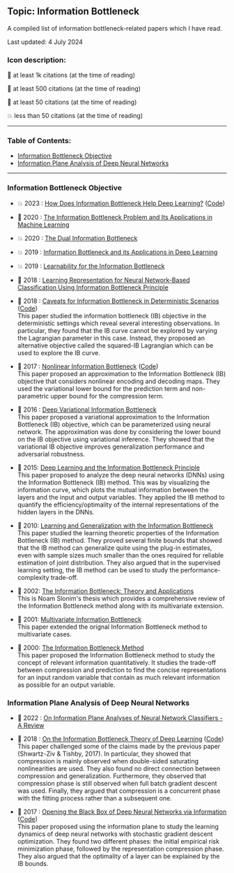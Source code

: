 ## Topic: Information Bottleneck

A compiled list of information bottleneck-related papers which I have read.

Last updated: 4 July 2024

### Icon description:

🥇 at least 1k citations (at the time of reading)

🥈 at least 500 citations (at the time of reading)

🥉 at least 50 citations (at the time of reading)

💥 less than 50 citations (at the time of reading)

----

### Table of Contents:
- [Information Bottleneck Objective](#information-bottleneck-objective)
- [Information Plane Analysis of Deep Neural Networks](#information-plane-analysis-of-deep-neural-networks)
----

### Information Bottleneck Objective

* 💥 2023 : [How Does Information Bottleneck Help Deep Learning?](https://arxiv.org/pdf/2305.18887) ([Code](https://github.com/xu-ji/information-bottleneck))<br>

* 🥉 2020 : [The Information Bottleneck Problem and Its Applications in Machine Learning](https://arxiv.org/pdf/2004.14941) <br>

* 💥 2020 : [The Dual Information Bottleneck](https://arxiv.org/pdf/2006.04641) <br>

* 💥 2019 : [Information Bottleneck and its Applications in Deep Learning](https://arxiv.org/pdf/1904.03743) <br>

* 💥 2019 : [Learnability for the Information Bottleneck](https://arxiv.org/pdf/1907.07331) <br>

* 🥉 2018 : [Learning Representation for Neural Network-Based Classification Using Information Bottleneck Principle](https://arxiv.org/pdf/1802.09766) <br>

* 🥉 2018 : [Caveats for Information Bottleneck in Deterministic Scenarios](https://arxiv.org/pdf/1808.07593) ([Code](https://github.com/artemyk/ibcurve)) <br>
This paper studied the information bottleneck (IB) objective in the deterministic settings which reveal several interesting observations. In particular, they found that the IB curve cannot be explored by varying the Lagrangian parameter in this case. Instead, they proposed an alternative objective called the squared-IB Lagrangian which can be used to explore the IB curve.

* 🥉 2017 : [Nonlinear Information Bottleneck](https://arxiv.org/pdf/1705.02436) ([Code](https://github.com/artemyk/nonlinearIB)) <br>
This paper proposed an approximation to the Information Bottleneck (IB) objective that considers nonlinear encoding and decoding maps. They used the variational lower bound for the prediction term and non-parametric upper bound for the compression term.

* 🥇 2016 : [Deep Variational Information Bottleneck](https://arxiv.org/pdf/1612.00410) <br>
This paper proposed a variational approximation to the Information Bottleneck (IB) objective, which can be parameterized using neural network. The approximation was done by considering the lower bound on the IB objective using variational inference. They showed that the variational IB objective improves generalization performance and adversarial robustness.

* 🥇 2015: [Deep Learning and the Information Bottleneck Principle](https://arxiv.org/pdf/1503.02406) <br>
This paper proposed to analyze the deep neural networks (DNNs) using the Information Bottleneck (IB) method. This was by visualizing the information curve, which plots the mutual information between the layers and the input and output variables. They applied the IB method to quantify the efficiency/optimality of the internal representations of the hidden layers in the DNNs.

* 🥉 2010: [Learning and Generalization with the Information Bottleneck](https://www.cs.huji.ac.il/labs/learning/Papers/ibgen.pdf) <br>
This paper studied the learning theoretic properties of the Information Bottleneck (IB) method. They proved several finite bounds that showed that the IB method can generalize quite using the plug-in estimates, even with sample sizes much smaller than the ones required for reliable estimation of joint distribution. They also argued that in the supervised learning setting, the IB method can be used to study the performance-complexity trade-off.

* 🥉 2002: [The Information Bottleneck: Theory and Applications](https://www.cs.huji.ac.il/labs/learning/Theses/Slonim_PhD.pdf) <br>
This is Noam Slonim's thesis which provides a comprehensive review of the Information Bottleneck method along with its multivariate extension.

* 🥉 2001: [Multivariate Information Bottleneck](https://arxiv.org/pdf/1301.2270) <br>
This paper extended the orignal Information Bottleneck method to multivariate cases.

* 🥇 2000: [The Information Bottleneck Method](https://arxiv.org/pdf/physics/0004057) <br>
This paper proposed the Information Bottleneck method to study the concept of relevant information quantitatively. It studies the trade-off between compression and prediction to find the concise representations for an input random variable that contain as much relevant information as possible for an output variable.

### Information Plane Analysis of Deep Neural Networks

* 🥉 2022 : [On Information Plane Analyses of Neural Network Classifiers - A Review](https://arxiv.org/pdf/2003.09671)

* 🥈 2018 : [On the Information Bottleneck Theory of Deep Learning](https://openreview.net/pdf?id=ry_WPG-A-) ([Code](https://github.com/artemyk/ibsgd)) <br>
This paper challenged some of the claims made by the previous paper (Shwartz-Ziv & Tishby, 2017). In particular, they showed that compression is mainly observed when double-sided saturating nonlinearities are used. They also found no direct connection between compression and generalization. Furthermore, they observed that compression phase is still observed when full batch gradient descent was used. Finally, they argued that compression is a concurrent phase with the fitting process rather than a subsequent one.

* 🥇 2017 : [Opening the Black Box of Deep Neural Networks via Information](https://arxiv.org/pdf/1703.00810) ([Code](https://github.com/ravidziv/IDNNs)) <br>
This paper proposed using the information plane to study the learning dynamics of deep neural networks with stochastic gradient descent optimization. They found two different phases: the initial empirical risk minimization phase, followed by the representation compression phase. They also argued that the optimality of a layer can be explained by the IB bounds.